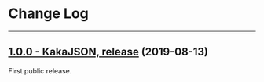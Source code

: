 # Change Log

---

## [1.0.0 - KakaJSON, release](https://github.com/kakaopensource/KakaJSON/releases/tag/1.0.0) (2019-08-13)

First public release.


